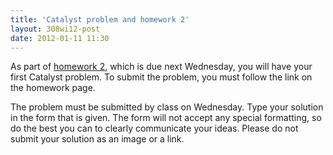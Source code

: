 ```yaml
---
title: 'Catalyst problem and homework 2'
layout: 308wi12-post
date: 2012-01-11 11:30
---
```


As part of [homework 2][hw], which is due next Wednesday, you will have your first Catalyst problem. To submit the problem, you must follow the link on the homework page.

The problem must be submitted by class on Wednesday. Type your solution in the form that is given. The form will not accept any special formatting, so do the best you can to clearly communicate your ideas. Please do not submit your solution as an image or a link.

[hw]: homework/
